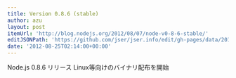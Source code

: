 ```yaml
---
title: Version 0.8.6 (stable)
author: azu
layout: post
itemUrl: 'http://blog.nodejs.org/2012/08/07/node-v0-8-6-stable/'
editJSONPath: 'https://github.com/jser/jser.info/edit/gh-pages/data/2012/08/index.json'
date: '2012-08-25T02:14:00+00:00'
---
```

Node.js 0.8.6 リリース
Linux等向けのバイナリ配布を開始
